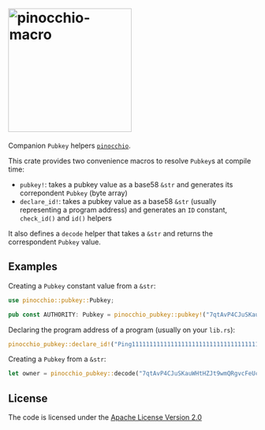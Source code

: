 # <img width="250" alt="pinocchio-macro" src="https://github.com/user-attachments/assets/d6c34b56-81ed-4ea1-a0d5-6d9eebe6e95b"/>

Companion `Pubkey` helpers [`pinocchio`](https://github.com/febo/pinocchio).

This crate provides two convenience macros to resolve `Pubkey`s at compile time:

* `pubkey!`: takes a pubkey value as a base58 `&str` and generates its correpondent `Pubkey` (byte array)
* `declare_id!`: takes a pubkey value as a base58 `&str` (usually representing a program address) and generates an `ID` constant, `check_id()` and `id()` helpers

It also defines a `decode` helper that takes a `&str` and returns the correspondent `Pubkey` value.

## Examples

Creating a `Pubkey` constant value from a `&str`:
```rust
use pinocchio::pubkey::Pubkey;

pub const AUTHORITY: Pubkey = pinocchio_pubkey::pubkey!("7qtAvP4CJuSKauWHtHZJt9wmQRgvcFeUcU3xKrFzxKf1");
```

Declaring the program address of a program (usually on your `lib.rs`):
```rust
pinocchio_pubkey::declare_id!("Ping111111111111111111111111111111111111111");
```

Creating a `Pubkey` from a `&str`:
```rust
let owner = pinocchio_pubkey::decode("7qtAvP4CJuSKauWHtHZJt9wmQRgvcFeUcU3xKrFzxKf1");
```

## License

The code is licensed under the [Apache License Version 2.0](../LICENSE)
